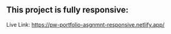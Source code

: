 ## This project is fully responsive:

Live Link: https://pw-portfolio-asgnmnt-responsive.netlify.app/
